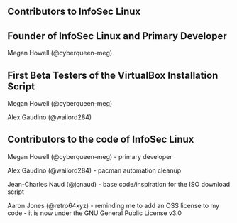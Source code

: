 ## Contributors to InfoSec Linux

## Founder of InfoSec Linux and Primary Developer
Megan Howell (@cyberqueen-meg)

## First Beta Testers of the VirtualBox Installation Script
Megan Howell (@cyberqueen-meg)

Alex Gaudino (@wailord284)

## Contributors to the code of InfoSec Linux
Megan Howell (@cyberqueen-meg) - primary developer

Alex Gaudino (@wailord284) - pacman automation cleanup

Jean-Charles Naud (@jcnaud) - base code/inspiration for the ISO download script

Aaron Jones (@retro64xyz) - reminding me to add an OSS license to my code - it is now under the GNU General Public License v3.0
